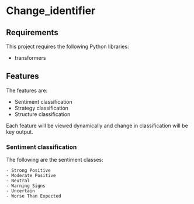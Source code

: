 # Change_identifier
## Requirements

This project requires the following Python libraries:

- transformers

## Features

The features are:

- Sentiment classification
- Strategy classification
- Structure classification

Each feature will be viewed dynamically and change in classification will be key output. 

### Sentiment classification

The following are the sentiment classes:

    - Strong Positive
    - Moderate Positive
    - Neutral
    - Warning Signs
    - Uncertain
    - Worse Than Expected